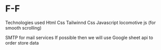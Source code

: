 # F-F

Technologies used
Html
Css
Tailwinnd Css
Javascript
locomotive js (for smooth scrolling)

SMTP for mail services
If possible then we will use Google sheet api to order store data
